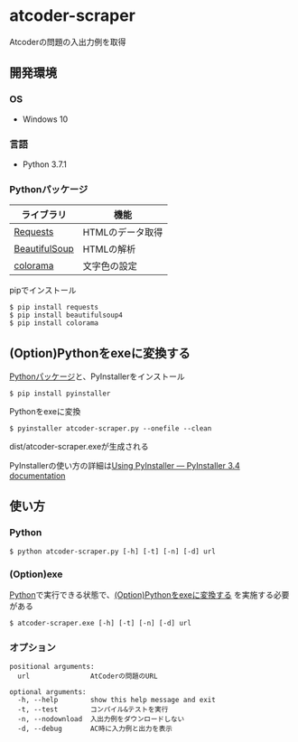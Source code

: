 # atcoder-scraper

Atcoderの問題の入出力例を取得

## 開発環境

### OS
- Windows 10

### 言語
- Python 3.7.1

### Pythonパッケージ

|ライブラリ|機能|
|---|---|
|[Requests](http://docs.python-requests.org/en/master/)|HTMLのデータ取得|
|[BeautifulSoup](https://www.crummy.com/software/BeautifulSoup/bs4/doc/)|HTMLの解析|
|[colorama](https://pypi.org/project/colorama/)|文字色の設定|


pipでインストール

```
$ pip install requests
$ pip install beautifulsoup4
$ pip install colorama
```

## (Option)Pythonをexeに変換する
[Pythonパッケージ](#Pythonパッケージ)と、PyInstallerをインストール
```
$ pip install pyinstaller
```
Pythonをexeに変換
```
$ pyinstaller atcoder-scraper.py --onefile --clean
```
dist/atcoder-scraper.exeが生成される

PyInstallerの使い方の詳細は[Using PyInstaller — PyInstaller 3.4 documentation](https://pyinstaller.readthedocs.io/en/stable/usage.html)

## 使い方
### Python
```
$ python atcoder-scraper.py [-h] [-t] [-n] [-d] url
```

### (Option)exe
[Python](#Python)で実行できる状態で、[(Option)Pythonをexeに変換する](#OptionPythonをexeに変換する) を実施する必要がある
```
$ atcoder-scraper.exe [-h] [-t] [-n] [-d] url
```

### オプション
```
positional arguments:
  url               AtCoderの問題のURL

optional arguments:
  -h, --help        show this help message and exit
  -t, --test        コンパイル&テストを実行
  -n, --nodownload  入出力例をダウンロードしない
  -d, --debug       AC時に入力例と出力を表示
```
